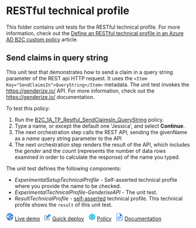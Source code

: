 # RESTful technical profile

This folder contains unit tests for the RESTful technical profile. For more information, check out the [Define an RESTful technical profile in an Azure AD B2C custom policy](https://docs.microsoft.com/azure/active-directory-b2c/restful-technical-profile) article.

## Send claims in query string

This unit test that demonstrates how to send a claim in a query string parameter of the REST api HTTP request. It uses the `<Item Key="SendClaimsIn">QueryString</Item>` metadata. The unit test invokes the <https://genderize.io/> API. For more information, check out the <https://genderize.io/> documentation.

To test this policy:

1. Run the [B2C_1A_TP_Restful_SendClaimsIn_QueryString](https://b2clivedemo.b2clogin.com/b2clivedemo.onmicrosoft.com/B2C_1A_TP_Restful_SendClaimsIn_QueryString/oauth2/v2.0/authorize?client_id=cfaf887b-a9db-4b44-ac47-5efff4e2902c&nonce=defaultNonce&redirect_uri=https%3A%2F%2Fjwt.ms&scope=openid&response_type=id_token&prompt=login) policy.
1. Type a name, or except the default one 'Jessica', and select **Continue**.
1. The next orchestration step calls the REST API, sending the givenName as a _name_ query string parameter to the API
1. The next orchestration step renders the result of the API, which includes the _gender_ and the _count_ (represents the number of data rows examined in order to calculate the response) of the name you typed.


The unit test defines the following components:

- *ExperimentalSetupTechnicalProfile* - Self-asserted technical profile where you provide the name to be checked.
- *ExperimentalTechnicalProfile-GenderiseAPI* - The unit test.
- *ResultTechnicalProfile* - [self-asserted](https://docs.microsoft.com/azure/active-directory-b2c/self-asserted-technical-profile) technical profile. This technical profile shows the `result` of this unit test.

![live demo](../../media/demo.png) [Live demo](https://b2clivedemo.b2clogin.com/b2clivedemo.onmicrosoft.com/B2C_1A_TP_Restful_SendClaimsIn_QueryString/oauth2/v2.0/authorize?client_id=cfaf887b-a9db-4b44-ac47-5efff4e2902c&nonce=defaultNonce&redirect_uri=https%3A%2F%2Fjwt.ms&scope=openid&response_type=id_token&prompt=login) &nbsp;  ![Quick deploy](../../media/deploy.png) [Quick deploy](https://b2ciefsetupapp.azurewebsites.net/) &nbsp; ![policy](../../media/policy.png) [Policy](TP_Restful_SendClaimsIn_QueryString) &nbsp; ![documentation](../../media/doc.png) [Documentation](https://docs.microsoft.com/azure/active-directory-b2c/restful-technical-profile)

